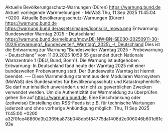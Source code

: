 Aktuelle Bevölkerungsschutz-Warnungen (Düren) https://warnung.bund.de Aktuell vorliegende Warnmeldungen - MoWaS Thu, 11 Sep 2025 11:45:04 +0200 ![]() Aktuelle Bevölkerungsschutz-Warnungen (Düren) https://warnung.bund.de https://warnung.bund.de/assets/images/icons/ic\_mowa.png Entwarnung: Bundesweiter Warntag 2025 - Deutschland https://warnung.bund.de/meldung/mow.DE-NW-BN-SE030-20250911-30-002/Entwarnung:\_Bundesweiter\_Warntag\_2025\_-\_Deutschland Dies ist die Entwarnung zur Warnung "Bundesweiter Warntag 2025 - Probewarnung - Deutschland" vom 11.09.2025 10:59:55 gesendet durch Nationale Warnzentrale 1 (DEU, Bund, Bonn1). Die Warnung ist aufgehoben. Entwarnung: In Deutschland fand heute der Warntag 2025 mit einer bundesweiten Probewarnung statt. Der Bundesweite Warntag ist hiermit beendet. ---
Diese Warnmeldung stammt aus dem Modularen Warnsystem (MoWaS) des Bundesamtes für Bevölkerungsschutz und Katastrophenhilfe.
Sie darf nur inhaltlich unverändert und nicht zu gewerblichen Zwecken verwendet werden.
Um die Authentizität der Warnmeldung zu überprüfen gehen Sie auf https://warnung.bund.de.
Eine Einschränkung oder (zeitweise) Einstellung des RSS-Feeds ist z.B. für technische Wartungen jederzeit und ohne vorherige Ankündigung möglich. Thu, 11 Sep 2025 11:45:00 +0200 a32f0fce48860d3b2369ba873b048db5f84775da1408d2c006046b601d61c93e

